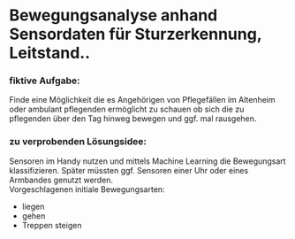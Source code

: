# Bewegungsanalyse anhand Sensordaten für Sturzerkennung, Leitstand..



### **fiktive Aufgabe:**

Finde eine Möglichkeit die es  Angehörigen von Pflegefällen im Altenheim oder ambulant pflegenden ermöglicht zu schauen ob sich die zu pflegenden über den Tag hinweg bewegen und ggf. mal rausgehen.

### **zu verprobenden Lösungsidee:**

Sensoren im Handy nutzen und mittels Machine Learning die Bewegungsart klassifizieren. Später müssten ggf. Sensoren einer Uhr oder eines Armbandes genutzt werden.  
Vorgeschlagenen initiale Bewegungsarten:

* liegen
* gehen
* Treppen steigen

